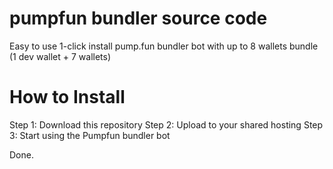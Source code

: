 # pumpfun bundler source code
Easy to use 1-click install pump.fun bundler bot with up to 8 wallets bundle (1 dev wallet + 7 wallets)

# How to Install

Step 1: Download this repository 
Step 2: Upload to your shared hosting
Step 3: Start using the Pumpfun bundler bot

Done.
